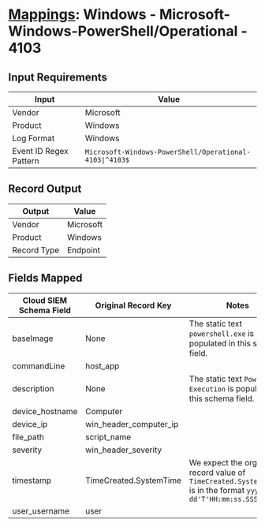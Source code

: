 # [Mappings](README.md): Windows - Microsoft-Windows-PowerShell/Operational - 4103

## Input Requirements

|Input|Value|
|-----|-----|
|Vendor|Microsoft|
|Product|Windows|
|Log Format|Windows|
|Event ID Regex Pattern|`Microsoft-Windows-PowerShell/Operational-4103\|^4103$`|

## Record Output

|Output|Value|
|------|-----|
|Vendor|Microsoft|
|Product|Windows|
|Record Type|Endpoint|

## Fields Mapped

|Cloud SIEM Schema Field|Original Record Key|Notes|
|-----------------------|-------------------|-----|
|baseImage|None|The static text `powershell.exe` is populated in this schema field.|
|commandLine|host_app||
|description|None|The static text `Powershell Execution` is populated in this schema field.|
|device_hostname|Computer||
|device_ip|win_header_computer_ip||
|file_path|script_name||
|severity|win_header_severity||
|timestamp|TimeCreated.SystemTime|We expect the orginal record value of `TimeCreated.SystemTime` is in the format `yyyy-MM-dd'T'HH:mm:ss.SSSSSSSSSZ`|
|user_username|user||

